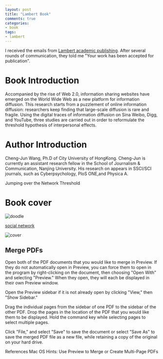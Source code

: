 ```yaml
---
layout: post
title: "Lambert Book"
comments: true
categories:
- book
tags:
- lambert
---
```


I received the emails from [Lambert academic publishing](http://www.lap-publishing.com). After several rounds of communication, they told me "Your work has been accepted for publication".


# Book Introduction
Accompanied by the rise of Web 2.0, information sharing websites have emerged on the World Wide Web as a new platform for information diffusion. This research starts from a puzzlement of online information diffusion: researchers keep finding that large-scale diffusion is rare and fragile. Using the digital traces of information diffusion on Sina Weibo, Digg, and YouTube, three studies are carried out in order to reformulate the threshold hypothesis of interpersonal effects.

# Author Introduction

Cheng-Jun Wang, Ph.D of City University of HongKong. Cheng-Jun is currently an assistant research
fellow in the School of Journalism & Communication, Nanjing University. His research on appears in SSCI/SCI journals, such as Cyberpsychology, PloS ONE,and Physica A.

Jumping over the Network Threshold

# Book cover

![doodle](http://oaf2qt3yk.bkt.clouddn.com/2148c28b402cd5c75b4c339c76d194c8.png)



[social network](https://www.ingimage.com/imagedetails/79006660_extInt0/ING_43319_01455-Ingimage-contributors-The-concept-of-social-networks-internet-and-online.html)


![cover](http://oaf2qt3yk.bkt.clouddn.com/811b49c9a851a7031fb79e6a72e73fd2.png)

## Merge PDFs

Open both of the PDF documents that you would like to merge in Preview. If they do not automatically open in Preview, you can force them to open in the program by right-clicking on the document, then choosing "Open With" and selecting "Preview." When they open, they will each be displayed in their own Preview window.

Open the Preview sidebar if it is not already open by clicking "View," then "Show Sidebar."

Drag the individual pages from the sidebar of one PDF to the sidebar of the other PDF. Drop the pages in the location of the PDF that you would like them to be displayed. Hold the command key while selecting pages to select multiple pages.

Click "File," and select "Save" to save the document or select "Save As" to save the merged PDF file as a new file, while retaining a copy of the original on your hard drive.

References
Mac OS Hints: Use Preview to Merge or Create Multi-Page PDFs

